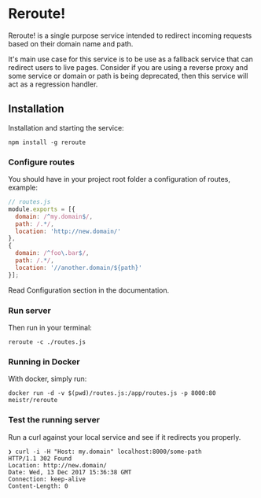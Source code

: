 # Reroute!

Reroute! is a single purpose service intended to redirect incoming requests
based on their domain name and path.

It's main use case for this service is to be use as a fallback service that
can redirect users to live pages. Consider if you are using a reverse proxy
and some service or domain or path is being deprecated, then this service
will act as a regression handler.

## Installation

Installation and starting the service:
```
npm install -g reroute
```

### Configure routes

You should have in your project root folder a configuration of routes,
example:
```javascript
// routes.js
module.exports = [{
  domain: /^my.domain$/,
  path: /.*/,
  location: 'http://new.domain/'
},
{
  domain: /^foo\.bar$/,
  path: /.*/,
  location: '//another.domain/${path}'
}];
```


Read Configuration section in the documentation.
### Run server
Then run in your terminal:
```
reroute -c ./routes.js
```

### Running in Docker
With docker, simply run:

```
docker run -d -v $(pwd)/routes.js:/app/routes.js -p 8000:80 meistr/reroute
```

### Test the running server
Run a curl against your local service and see if it redirects you properly.
```
❯ curl -i -H "Host: my.domain" localhost:8000/some-path
HTTP/1.1 302 Found
Location: http://new.domain/
Date: Wed, 13 Dec 2017 15:36:38 GMT
Connection: keep-alive
Content-Length: 0
```
